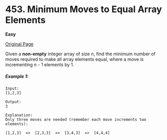 # 453. Minimum Moves to Equal Array Elements

**Easy**

[Original Page](https://leetcode.com/problems/minimum-moves-to-equal-array-elements/)

Given a **non-empty** integer array of size n, find the minimum number of moves required to make all array elements equal, where a move is incrementing n - 1 elements by 1.
##### Example 1:
```
Input:
[1,2,3]

Output:
3

Explanation:
Only three moves are needed (remember each move increments two elements):

[1,2,3]  =>  [2,3,3]  =>  [3,4,3]  =>  [4,4,4]
```